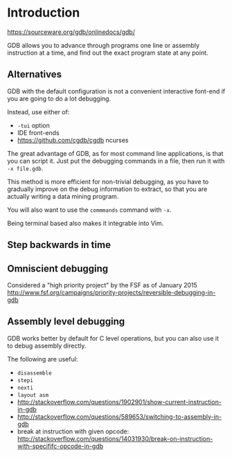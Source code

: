 # Introduction

<https://sourceware.org/gdb/onlinedocs/gdb/>

GDB allows you to advance through programs one line or assembly instruction at a time, and find out the exact program state at any point.

## Alternatives

GDB with the default configuration is not a convenient interactive font-end if you are going to do a lot debugging.

Instead, use either of:

- `-tui` option
- IDE front-ends
- <https://github.com/cgdb/cgdb> ncurses

The great advantage of GDB, as for most command line applications, is that you can script it. Just put the debugging commands in a file, then run it with `-x file.gdb`.

This method is more efficient for non-trivial debugging, as you have to gradually improve on the debug information to extract, so that you are actually writing a data mining program.

You will also want to use the `commmands` command with `-x`.

Being terminal based also makes it integrable into Vim.

## Step backwards in time

## Omniscient debugging

Considered a "high priority project" by the FSF as of January 2015 <http://www.fsf.org/campaigns/priority-projects/reversible-debugging-in-gdb>

## Assembly level debugging

GDB works better by default for C level operations, but you can also use it to debug assembly directly.

The following are useful:

- `disassemble`
- `stepi`
- `nexti`
- `layout asm`
- <http://stackoverflow.com/questions/1902901/show-current-instruction-in-gdb>
- <http://stackoverflow.com/questions/589653/switching-to-assembly-in-gdb>
- break at instruction with given opcode: <http://stackoverflow.com/questions/14031930/break-on-instruction-with-specififc-opcode-in-gdb>
